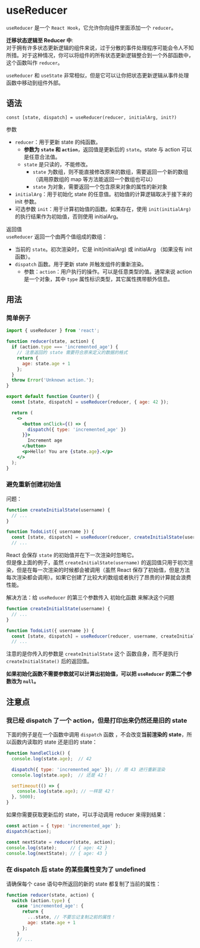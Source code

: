 # useReducer
`useReducer` 是一个 `React Hook`，它允许你向组件里面添加一个 `reducer`。

**迁移状态逻辑至 Reducer 中**:  
对于拥有许多状态更新逻辑的组件来说，过于分散的事件处理程序可能会令人不知所措。对于这种情况，你可以将组件的所有状态更新逻辑整合到一个外部函数中，这个函数叫作 `reducer`。

`useReducer` 和 `useState` 非常相似，但是它可以让你把状态更新逻辑从事件处理函数中移动到组件外部。

## 语法
`const [state, dispatch] = useReducer(reducer, initialArg, init?)`

参数 
- `reducer`：用于更新 state 的纯函数。
  - **参数为 `state` 和 `action`**，返回值是更新后的 `state`。state 与 action 可以是任意合法值。
  - `state` 是只读的，不能修改。
    - `state` 为数组，则不能直接修改原来的数组，需要返回一个新的数组（调用原数组的 map 等方法能返回一个数组也可以）
    - `state` 为对象，需要返回一个包含原来对象的属性的新对象
- `initialArg`：用于初始化 state 的任意值。初始值的计算逻辑取决于接下来的 init 参数。
- 可选参数 `init`：用于计算初始值的函数。如果存在，使用 `init(initialArg)` 的执行结果作为初始值，否则使用 initialArg。

返回值   
`useReducer` 返回一个由两个值组成的数组：
- 当前的 `state`。初次渲染时，它是 init(initialArg) 或 initialArg （如果没有 init 函数）。
- `dispatch` 函数。用于更新 state 并触发组件的重新渲染。
  - 参数：`action`：用户执行的操作。可以是任意类型的值。通常来说 action 是一个对象，其中 `type` 属性标识类型，其它属性携带额外信息。

## 用法
### 简单例子
```jsx
import { useReducer } from 'react';

function reducer(state, action) {
  if (action.type === 'incremented_age') {
    // 注意返回的 state 需要符合原来定义的数据的格式
    return {
      age: state.age + 1
    };
  }
  throw Error('Unknown action.');
}

export default function Counter() {
  const [state, dispatch] = useReducer(reducer, { age: 42 });

  return (
    <>
      <button onClick={() => {
        dispatch({ type: 'incremented_age' })
      }}>
        Increment age
      </button>
      <p>Hello! You are {state.age}.</p>
    </>
  );
}
```

### 避免重新创建初始值 
问题：
```jsx
function createInitialState(username) {
  // ...
}

function TodoList({ username }) {
  const [state, dispatch] = useReducer(reducer, createInitialState(username));
  // ...
```
React 会保存 `state` 的初始值并在下一次渲染时忽略它。  
但是像上面的例子，虽然 `createInitialState(username)` 的返回值只用于初次渲染，但是在每一次渲染的时候都会被调用（虽然 React 保存了初始值，但是方法每次渲染都会调用）。如果它创建了比较大的数组或者执行了昂贵的计算就会浪费性能。

解决方法：给 `useReducer` 的第三个参数传入 初始化函数 来解决这个问题
```jsx
function createInitialState(username) {
  // ...
}

function TodoList({ username }) {
  const [state, dispatch] = useReducer(reducer, username, createInitialState);
  // ...
```
注意的是你传入的参数是 `createInitialState` 这个 函数自身，而不是执行 `createInitialState()` 后的返回值。

**如果初始化函数不需要参数就可以计算出初始值，可以把 `useReducer` 的第二个参数改为 `null`。**

## 注意点
### 我已经 dispatch 了一个 action，但是打印出来仍然还是旧的 state 
下面的例子是在一个函数中调用 `dispatch` 函数 ，不会改变**当前渲染的 state**，所以函数内读取的 state 还是旧的 state：
```js
function handleClick() {
  console.log(state.age);  // 42

  dispatch({ type: 'incremented_age' }); // 用 43 进行重新渲染
  console.log(state.age);  // 还是 42！

  setTimeout(() => {
    console.log(state.age); // 一样是 42！
  }, 5000);
}
```

如果你需要获取更新后的 state，可以手动调用 reducer 来得到结果：
```js
const action = { type: 'incremented_age' };
dispatch(action);

const nextState = reducer(state, action);
console.log(state);     // { age: 42 }
console.log(nextState); // { age: 43 }
```

### 在 dispatch 后 state 的某些属性变为了 undefined 
请确保每个 case 语句中所返回的新的 state 都复制了当前的属性：
```js
function reducer(state, action) {
  switch (action.type) {
    case 'incremented_age': {
      return {
        ...state, // 不要忘记复制之前的属性！
        age: state.age + 1
      };
    }
    // ...
```
